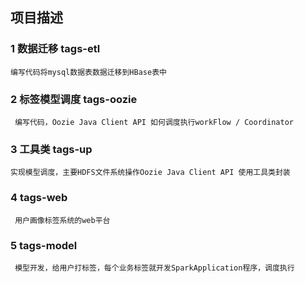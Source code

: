 ##  项目描述

### 1 数据迁移 tags-etl 
    编写代码将mysql数据表数据迁移到HBase表中
   
### 2 标签模型调度 tags-oozie
     编写代码，Oozie Java Client API 如何调度执行workFlow / Coordinator
     
### 3 工具类 tags-up
    实现模型调度，主要HDFS文件系统操作Oozie Java Client API 使用工具类封装

### 4 tags-web 
     用户画像标签系统的web平台
     
### 5 tags-model
     模型开发，给用户打标签，每个业务标签就开发SparkApplication程序，调度执行
    